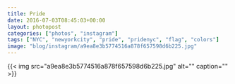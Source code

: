 ```yaml
---
title: Pride
date: 2016-07-03T08:45:03+00:00
layout: photopost
categories: ["photos", "instagram"]
tags: ["NYC", "newyorkcity", "pride", "pridenyc", "flag", "colors"]
image: "blog/instagram/a9ea8e3b5774516a878f657598d6b225.jpg"
---
```


{{< img src="a9ea8e3b5774516a878f657598d6b225.jpg" alt="" caption="" >}}



